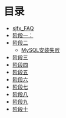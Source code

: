 # 目录

* [sjfx\_FAQ](README.md)
* [阶段一：]()
* [阶段二]()
  * [MySQL安装失败](./MySQL安装失败问题.md)
* [阶段三]()
* [阶段四]()
* [阶段五]()
* [阶段六]()
* [阶段七]()
* [阶段八]()
* [阶段九]()
* [阶段十]()

